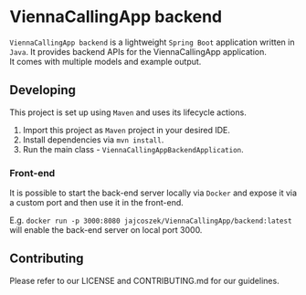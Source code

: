 # ViennaCallingApp backend

`ViennaCallingApp backend` is a lightweight `Spring Boot` application written in `Java`. It provides backend APIs for the ViennaCallingApp application.  
It comes with multiple models and example output.

## Developing

This project is set up using `Maven` and uses its lifecycle actions.

1. Import this project as `Maven` project in your desired IDE.
2. Install dependencies via `mvn install`.
3. Run the main class - `ViennaCallingAppBackendApplication`.

### Front-end

It is possible to start the back-end server locally via `Docker` and expose it via a custom port and then use it in the front-end.

E.g. `docker run -p 3000:8080 jajcoszek/ViennaCallingApp/backend:latest` will enable the back-end server on local port 3000.

## Contributing

Please refer to our LICENSE and CONTRIBUTING.md for our guidelines.
